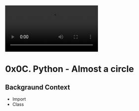 ![](https://s3.amazonaws.com/intranet-projects-files/holbertonschool-higher-level_programming+/331/giphy.mp4)

# 0x0C. Python - Almost a circle

## Backgraund Context


- Import
- Class
